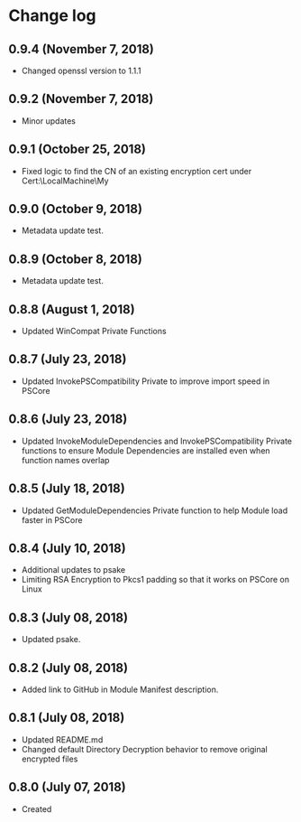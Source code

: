 # Change log

## 0.9.4 (November 7, 2018)

- Changed openssl version to 1.1.1

## 0.9.2 (November 7, 2018)

- Minor updates

## 0.9.1 (October 25, 2018)

- Fixed logic to find the CN of an existing encryption cert under Cert:\LocalMachine\My

## 0.9.0 (October 9, 2018)

- Metadata update test.

## 0.8.9 (October 8, 2018)

- Metadata update test.

## 0.8.8 (August 1, 2018)

- Updated WinCompat Private Functions

## 0.8.7 (July 23, 2018)

- Updated InvokePSCompatibility Private to improve import speed in PSCore

## 0.8.6 (July 23, 2018)

- Updated InvokeModuleDependencies and InvokePSCompatibility Private functions to ensure Module Dependencies are installed even when function names overlap

## 0.8.5 (July 18, 2018)

- Updated GetModuleDependencies Private function to help Module load faster in PSCore

## 0.8.4 (July 10, 2018)

- Additional updates to psake
- Limiting RSA Encryption to Pkcs1 padding so that it works on PSCore on Linux

## 0.8.3 (July 08, 2018)

- Updated psake.

## 0.8.2 (July 08, 2018)

- Added link to GitHub in Module Manifest description.

## 0.8.1 (July 08, 2018)

- Updated README.md
- Changed default Directory Decryption behavior to remove original encrypted files

## 0.8.0 (July 07, 2018)

- Created

